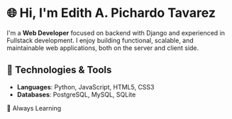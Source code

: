 # 🌐 Hi, I'm Edith A. Pichardo Tavarez

I'm a **Web Developer** focused on backend with Django and experienced in Fullstack development. I enjoy building functional, scalable, and maintainable web applications, both on the server and client side.

## 🚀 Technologies & Tools
- **Languages**: Python, JavaScript, HTML5, CSS3
- **Databases**: PostgreSQL, MySQL, SQLite

🌱 Always Learning
